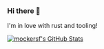### Hi there 🖖

I'm in love with rust and tooling!

[![mockersf's GitHub Stats](https://github-readme-stats.vercel.app/api?username=mockersf&show_icons=true)](https://github.com/mockersf)
